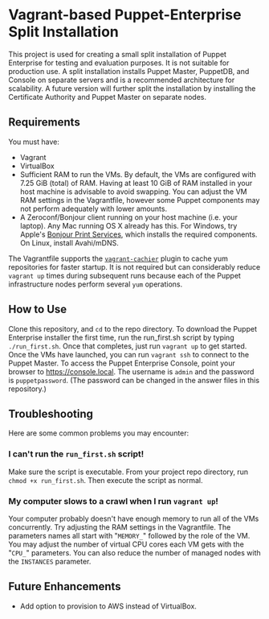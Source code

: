 # Vagrant-based Puppet-Enterprise Split Installation

This project is used for creating a small split installation of Puppet Enterprise for testing and evaluation purposes. It is not suitable for production use. A split installation installs Puppet Master, PuppetDB, and Console on separate servers and is a recommended architecture for scalability. A future version will further split the installation by installing the Certificate Authority and Puppet Master on separate nodes.


## Requirements

You must have:
- Vagrant
- VirtualBox
- Sufficient RAM to run the VMs. By default, the VMs are configured with 7.25 GiB (total) of RAM. Having at least 10 GiB of RAM installed in your host machine is advisable to avoid swapping. You can adjust the VM RAM settings in the Vagrantfile, however some Puppet components may not perform adequately with lower amounts.
- A Zeroconf/Bonjour client running on your host machine (i.e. your laptop). Any Mac running OS X already has this. For Windows, try Apple's [Bonjour Print Services](https://support.apple.com/kb/DL999?locale=en_US), which installs the required components. On Linux, install Avahi/mDNS.

The Vagrantfile supports the [`vagrant-cachier`](https://github.com/fgrehm/vagrant-cachier) plugin to cache yum repositories for faster startup. It is not required but can considerably reduce  ```vagrant up``` times during subsequent runs because each of the Puppet infrastructure nodes perform several ```yum``` operations.


## How to Use

Clone this repository, and ```cd``` to the repo directory. To download the Puppet Enterprise installer the first time, run the run_first.sh script by typing ```./run_first.sh```. Once that completes, just run ```vagrant up``` to get started. Once the VMs have launched, you can run ```vagrant ssh``` to connect to the Puppet Master. To access the Puppet Enterprise Console, point your browser to https://console.local. The username is ```admin``` and the password is ```puppetpassword```. (The password can be changed in the answer files in this repository.)


## Troubleshooting

Here are some common problems you may encounter:

### I can't run the ```run_first.sh``` script!

Make sure the script is executable. From your project repo directory, run ```chmod +x run_first.sh```. Then execute the script as normal.

### My computer slows to a crawl when I run ```vagrant up```!

Your computer probably doesn't have enough memory to run all of the VMs concurrently. Try adjusting the RAM settings in the Vagrantfile. The parameters names all start with "```MEMORY_```" followed by the role of the VM. You may adjust the number of virtual CPU cores each VM gets with the "```CPU_```" parameters. You can also reduce the number of managed nodes with the ```INSTANCES``` parameter.


## Future Enhancements

- Add option to provision to AWS instead of VirtualBox.